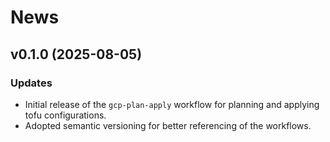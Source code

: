 # News

## v0.1.0 (2025-08-05)

### Updates
- Initial release of the `gcp-plan-apply` workflow for planning and applying tofu configurations.
- Adopted semantic versioning for better referencing of the workflows.

